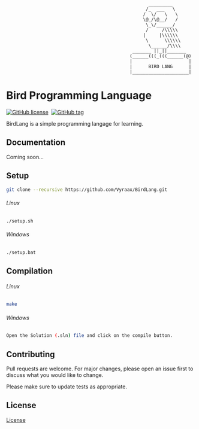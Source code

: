                                                          _________
                                                        /_  ___   \
                                                       /  \/   \   \
                                                       \@_/\@__/   /
                                                        \_\/______/
                                                        /     /\\\\\
                                                       |     |\\\\\\
                                                        \      \\\\\\
                                                         \______/\\\\
                                                   _______ ||_||_______
                                                  (______(((_(((______(@)
                                                  |                     |
                                                  |      BIRD LANG      |
                                                  |_____________________|

# Bird Programming Language

[![GitHub license](https://img.shields.io/github/license/Vyraax/BirdLang.svg)](https://github.com/Vyraax/BirdLang/blob/master/LICENSE)&nbsp;
[![GitHub tag](https://img.shields.io/github/tag/Vyraax/BirdLang.svg)](https://gitHub.com/Vyraax/BirdLang/tags/)&nbsp;

BirdLang is a simple programming langage for learning.

## Documentation

Coming soon...

## Setup

```bash
git clone --recursive https://github.com/Vyraax/BirdLang.git
```

###### Linux

```bash
./setup.sh
```

###### Windows

```bash
./setup.bat
```

## Compilation

###### Linux

```bash
make
```

###### Windows
```bash
Open the Solution (.sln) file and click on the compile button.
```

## Contributing
Pull requests are welcome. For major changes, please open an issue first to discuss what you would like to change.

Please make sure to update tests as appropriate.

## License
[License](https://github.com/Vyraax/BirdLang/tree/master/LICENSE)

